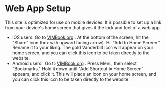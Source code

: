 # Web App Setup

This site is optimized for use on mobile devices. It is possible to set
up a link from your device's home screen that gives it the look and feel
of a web app.

-   iOS users: Go to [VIMBook.org](http://vimbook.org/) . At the bottom
    of the screen, hit the "Share" icon (box with upward facing arrow).
    Hit "Add to Home Screen." Rename it to your liking. The gold
    Vanderbilt icon will appear on your home screen, and you can click
    this icon to be taken directly to the website.
-   Android users:  Go to [VIMBook.org](http://vimbook.org/) . Press
    Menu, then select "Bookmarks." Hold it down until "Add Shortcut to
    Home Screen" appears, and click it. This will place an icon on your
    home screen, and you can click this icon to be taken directly to the
    website.
